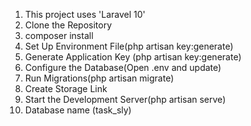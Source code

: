 1. This project uses 'Laravel 10'
2. Clone the Repository
3. composer install
4. Set Up Environment File(php artisan key:generate)
5. Generate Application Key (php artisan key:generate)
6. Configure the Database(Open .env and update)
7. Run Migrations(php artisan migrate)
8. Create Storage Link
 9. Start the Development Server(php artisan serve)
10. Database name (task_sly)
